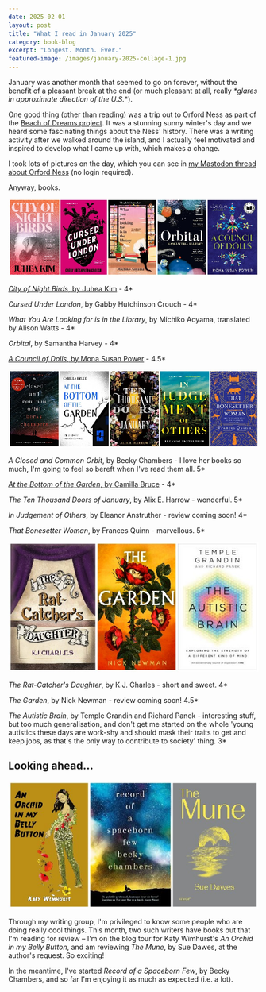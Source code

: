 ```yaml
---
date: 2025-02-01
layout: post
title: "What I read in January 2025"
category: book-blog
excerpt: "Longest. Month. Ever."
featured-image: /images/january-2025-collage-1.jpg
---
```


January was another month that seemed to go on forever, without the benefit of a pleasant break at the end (or much pleasant at all, really *\*glares in approximate direction of the U.S.*\*).

One good thing (other than reading) was a trip out to Orford Ness as part of the [Beach of Dreams project](https://www.beachofdreams.org/). It was a stunning sunny winter's day and we heard some fascinating things about the Ness' history. There was a writing activity after we walked around the island, and I actually feel motivated and inspired to develop what I came up with, which makes a change.

I took lots of pictures on the day, which you can see in [my Mastodon thread about Orford Ness](https://ohai.social/@alicemcalicepants/113888048373760826) (no login required).

Anyway, books.

![City of Night Birds, Cursed Under London, What You Are Looking for is in the Library, Orbital, A Council of Dolls](/images/january-2025-collage-1.jpg)

[<cite>City of Night Birds</cite>, by Juhea Kim](/blog-tour-city-of-night-birds/) - 4*

<cite>Cursed Under London</cite>, by Gabby Hutchinson Crouch - 4*

<cite>What You Are Looking for is in the Library</cite>, by Michiko Aoyama, translated by Alison Watts - 4*

<cite>Orbital</cite>, by Samantha Harvey - 4*

[<cite>A Council of Dolls</cite>, by Mona Susan Power](/blog-tour-a-council-of-dolls/) - 4.5*

![A Closed and Common Orbit, At the Bottom of the Garden, The Ten Thousand Doors of January, In Judgement of Others, That Bonesetter Woman](/images/january-2025-collage-2.jpg)

<cite>A Closed and Common Orbit</cite>, by Becky Chambers - I love her books so much, I'm going to feel so bereft when I've read them all. 5*

[<cite>At the Bottom of the Garden</cite>, by Camilla Bruce](/blog-tour-at-the-bottom-of-the-garden/) - 4*

<cite>The Ten Thousand Doors of January</cite>, by Alix E. Harrow - wonderful. 5*

<cite>In Judgement of Others</cite>, by Eleanor Anstruther - review coming soon! 4*

<cite>That Bonesetter Woman</cite>, by Frances Quinn - marvellous. 5*

![The Rat-Catcher's Daughter, The Garden, The Autistic Brain](/images/january-2025-collage-3.jpg)

<cite>The Rat-Catcher's Daughter</cite>, by K.J. Charles - short and sweet. 4*

<cite>The Garden</cite>, by Nick Newman - review coming soon! 4.5*

<cite>The Autistic Brain</cite>, by Temple Grandin and Richard Panek - interesting stuff, but too much generalisation, and don't get me started on the whole 'young autistics these days are work-shy and should mask their traits to get and keep jobs, as that's the only way to contribute to society' thing. 3*

## Looking ahead...

![An Orchid in my Belly Button, Record of a Spaceborn Few, The Mune](/images/january-2025-collage-4.jpg)

Through my writing group, I'm privileged to know some people who are doing really cool things. This month, two such writers have books out that I'm reading for review &ndash; I'm on the blog tour for Katy Wimhurst's <cite>An Orchid in my Belly Button</cite>, and am reviewing <cite>The Mune</cite>, by Sue Dawes, at the author's request. So exciting!

In the meantime, I've started <cite>Record of a Spaceborn Few</cite>, by Becky Chambers, and so far I'm enjoying it as much as expected (i.e. a lot).